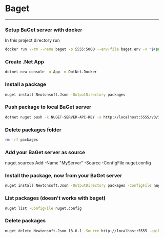 
# Baget
--------------------

### Setup BaGet server with docker
In this project directory run
```bash
docker run --rm --name baget -p 5555:5000 --env-file baget.env -v "$(pwd)/baget-data:/var/baget" loicsharma/baget:latest
```

### Create .Net App
```bash
dotnet new console -o App -n DotNet.Docker
```

### Install a package
```bash
nuget install Newtonsoft.Json -OutputDirectory packages
```

### Push package to local BaGet server
```bash
dotnet nuget push -k NUGET-SERVER-API-KEY -s http://localhost:5555/v3/index.json packages/Newtonsoft.Json.13.0.1/Newtonsoft.Json.13.0.1.nupkg
```

### Delete packages folder
```bash
rm -rf packages
```

### Add your BaGet server as source
nuget sources Add -Name "MyServer" -Source -ConfigFile nuget.config

### Install the package, now from your BaGet server
```bash
nuget install Newtonsoft.Json -OutputDirectory packages -ConfigFile nuget.config
```

### List packages (doesn't works with baget)
```bash
nuget list -ConfigFile nuget.config
```

### Delete packages
```bash
nuget delete Newtonsoft.Json 13.0.1 -Source http://localhost:5555 -apikey NUGET-SERVER-API-KEY
```